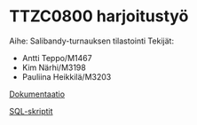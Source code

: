 # TTZC0800 harjoitustyö

Aihe: Salibandy-turnauksen tilastointi
Tekijät: 
* Antti Teppo/M1467
* Kim Närhi/M3198
* Pauliina Heikkilä/M3203

[Dokumentaatio](Dokumentaatio.md)

[SQL-skriptit](./SQL/)